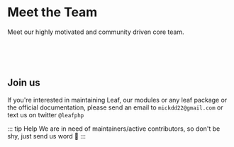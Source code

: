 # Meet the Team

Meet our highly motivated and community driven core team.

<community-team-index/>

<br/>
<br/>
<br/>

## Join us

If you're interested in maintaining Leaf, our modules or any leaf package or the official documentation, please send an email to `mickdd22@gmail.com` or text us on twitter `@leafphp`

::: tip Help
We are in need of maintainers/active contributors, so don't be shy, just send us word 🥺
:::

<br/>
<br/>
